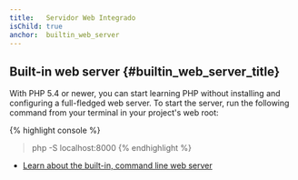 ```yaml
---
title:   Servidor Web Integrado
isChild: true
anchor:  builtin_web_server
---
```


## Built-in web server {#builtin_web_server_title}

With PHP 5.4 or newer, you can start learning PHP without installing and configuring a full-fledged web server.
To start the server, run the following command from your terminal in your project's web root:

{% highlight console %}
> php -S localhost:8000
{% endhighlight %}

* [Learn about the built-in, command line web server][cli-server]


[cli-server]: http://php.net/features.commandline.webserver
